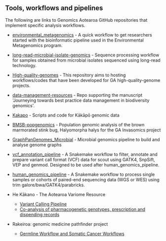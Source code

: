 ## Tools, workflows and pipelines

The following are links to Genomics Aotearoa GitHub repositories that implement specific 
analysis workflows.

- [environmental_metagenomics](https://github.com/GenomicsAotearoa/environmental_metagenomics) - A quick workflow to get researchers started with the bioinformatic pipeline used in the Environmental Metagenomics program.
  
- [long-read-microbial-isolate-genomics](https://github.com/GenomicsAotearoa/long-read-microbial-isolate-genomics) - Sequence processing workflow for samples obtained from microbial isolates sequenced using long-read technology.
  
- [High-quality-genomes](https://github.com/GenomicsAotearoa/High-quality-genomes) - This repository aims to hosting workflows/codes that have been developed for GA high-quality-genome projects.
  
- [data-management-resources](https://github.com/GenomicsAotearoa/data-management-resources) - Repo supporting the manuscript 'Journeying towards best practice data management in biodiversity genomics'.
  
- [Kakapo](https://github.com/GenomicsAotearoa/Kakapo) - Scripts and code for Kākāpō genomic data
  
- [BMSB-popgenomics](https://github.com/GenomicsAotearoa/BMSB-popgenomics) - Population genomic analysis of the brown marmorated stink bug, Halyomorpha halys for the GA Invasomics project
  
- [GraphPanGenomes_Microbial](https://github.com/GenomicsAotearoa/GraphPanGenomes_Microbial) - Microbial genomics pipeline to build and analyse genome graphs
  
- [vcf_annotation_pipeline](https://github.com/GenomicsAotearoa/vcf_annotation_pipeline) - A Snakemake workflow to filter, annotate and prepare variant call format (VCF) data for scout using GATK4, SnpSift, VEP and genmod. Designed to be used after human_genomics_pipeline.
  
- [human_genomics_pipeline](https://github.com/GenomicsAotearoa/human_genomics_pipeline) - A Snakemake workflow to process single samples or cohorts of paired-end sequencing data (WGS or WES) using trim galore/bwa/GATK4/parabricks.

- He Kākano - The Aotearoa Variome Resource
  - [Variant Calling Pipeline](https://github.com/wassermanlab/Variant_catalogue_pipeline)
  - [Co-analysis of pharmacogenetic genotypes, prescription and dispending records](https://github.com/BenjHalliday/rakeiora-public-pharmacogenomic)

- Rakeiroa: genomic medicine pathfinder project
  - [Germline Workflow and Somatic Cancer Workflows](https://github.com/peter-sw-tsai/nesi-example-workflow)
